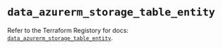 # `data_azurerm_storage_table_entity`

Refer to the Terraform Registory for docs: [`data_azurerm_storage_table_entity`](https://registry.terraform.io/providers/hashicorp/azurerm/3.52.0/docs/data-sources/storage_table_entity).
